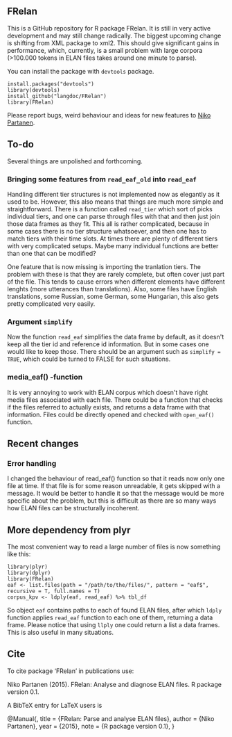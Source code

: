 ## FRelan

This is a GitHub repository for R package FRelan. It is still in very active development and may still change radically. The biggest upcoming change is shifting from XML package to xml2. This should give significant gains in performance, which, currently, is a small problem with large corpora (>100.000 tokens in ELAN files takes around one minute to parse).

You can install the package with `devtools` package.

    install.packages("devtools")
    library(devtools)
    install_github("langdoc/FRelan")
    library(FRelan)

Please report bugs, weird behaviour and ideas for new features to [Niko Partanen](nikotapiopartanen@gmail.com).

## To-do

Several things are unpolished and forthcoming.

### Bringing some features from `read_eaf_old` into `read_eaf`

Handling different tier structures is not implemented now as elegantly as it used to be. However, this also means that things are much more simple and straightforward. There is a function called `read_tier` which sort of picks individual tiers, and one can parse through files with that and then just join those data frames as they fit. This all is rather complicated, because in some cases there is no tier structure whatsoever, and then one has to match tiers with their time slots. At times there are plenty of different tiers with very complicated setups. Maybe many individual functions are better than one that can be modified?

One feature that is now missing is importing the tranlation tiers. The problem with these is that they are rarely complete, but often cover just part of the file. This tends to cause errors when different elements have different lenghts (more utterances than translations). Also, some files have English translations, some Russian, some German, some Hungarian, this also gets pretty complicated very easily.

### Argument `simplify`

Now the function `read_eaf` simplifies the data frame by default, as it doesn't keep all the tier id and reference id information. But in some cases one would like to keep those. There should be an argument such as `simplify = TRUE`, which could be turned to FALSE for such situations.

### media_eaf() -function

It is very annoying to work with ELAN corpus which doesn't have right media files associated with each file. There could be a function that checks if the files referred to actually exists, and returns a data frame with that information. Files could be directly opened and checked with `open_eaf()` function.

## Recent changes

### Error handling

I changed the behaviour of read_eaf() function so that it reads now only one file at time. If that file is for some reason unreadable, it gets skipped with a message. It would be better to handle it so that the message would be more specific about the problem, but this is difficult as there are so many ways how ELAN files can be structurally incoherent.

## More dependency from plyr

The most convenient way to read a large number of files is now something like this:

    library(plyr)
    library(dplyr)
    library(FRelan)
    eaf <- list.files(path = "/path/to/the/files/", pattern = "eaf$", recursive = T, full.names = T)
    corpus_kpv <- ldply(eaf, read_eaf) %>% tbl_df

So object `eaf` contains paths to each of found ELAN files, after which `ldply` function applies `read_eaf` function to each one of them, returning a data frame. Please notice that using `llply` one could return a list a data frames. This is also useful in many situations.

## Cite

To cite package ‘FRelan’ in publications use:

  Niko Partanen (2015). FRelan: Analyse and diagnose ELAN files. R package version 0.1.

A BibTeX entry for LaTeX users is

  @Manual{,
    title = {FRelan: Parse and analyse ELAN files},
    author = {Niko Partanen},
    year = {2015},
    note = {R package version 0.1},
  }
